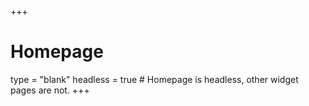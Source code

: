 +++
# Homepage
type = "blank"
headless = true  # Homepage is headless, other widget pages are not.
+++
